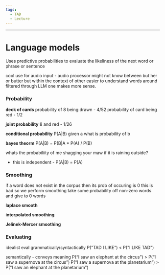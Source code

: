 ```yaml
---
tags:
  - TAD
  - Lecture
---
```

---
# Language models
Uses predictive probabilities to evaluate the likeliness of the next word or phrase or sentence

cool use for audio input - audio processor might not know between but her or butter but within the context of other easier to understand words around filtered through LLM one makes more sense.

### Probability
**deck of cards** 
probability of 8 being drawn - 4/52
probability of card being red - 1/2

**joint probability**
8 and red - 1/26

**conditional probability**
P(A|B)
given a what is probability of b

**bayes theorm**
P(A|B) = P(B|A * P(A) / P(B)

whats the probabiliity of me shagging your maw if it is raining outside?
- this is independent - P(A|B) = P(A)


### Smoothing
if a word does not exist in the corpus then its prob of occuring is 0
this is bad so we perform smoothing
take some probability off non-zero words and give to 0 words

**laplace smooth**

**interpolated smoothing**

**Jelinek-Mercer smoothing**

### Evaluating
idealist eval 
grammatically/syntactically
P("TAD I LIKE") < P("I LIKE TAD")

semantically - conveys meaning
P(“I saw an elephant at the circus”) > P(“I saw a supernova at the circus”) P(“I saw a supernova at the planetarium”) > P(“I saw an elephant at the planetarium”)

